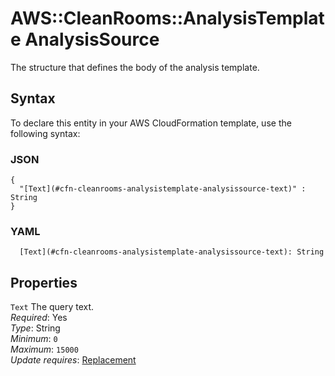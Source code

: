 # AWS::CleanRooms::AnalysisTemplate AnalysisSource<a name="aws-properties-cleanrooms-analysistemplate-analysissource"></a>

The structure that defines the body of the analysis template\.

## Syntax<a name="aws-properties-cleanrooms-analysistemplate-analysissource-syntax"></a>

To declare this entity in your AWS CloudFormation template, use the following syntax:

### JSON<a name="aws-properties-cleanrooms-analysistemplate-analysissource-syntax.json"></a>

```
{
  "[Text](#cfn-cleanrooms-analysistemplate-analysissource-text)" : String
}
```

### YAML<a name="aws-properties-cleanrooms-analysistemplate-analysissource-syntax.yaml"></a>

```
  [Text](#cfn-cleanrooms-analysistemplate-analysissource-text): String
```

## Properties<a name="aws-properties-cleanrooms-analysistemplate-analysissource-properties"></a>

`Text`  <a name="cfn-cleanrooms-analysistemplate-analysissource-text"></a>
The query text\.  
*Required*: Yes  
*Type*: String  
*Minimum*: `0`  
*Maximum*: `15000`  
*Update requires*: [Replacement](https://docs.aws.amazon.com/AWSCloudFormation/latest/UserGuide/using-cfn-updating-stacks-update-behaviors.html#update-replacement)
